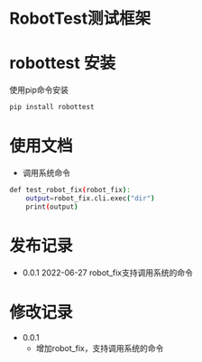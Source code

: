 # RobotTest测试框架

# robottest 安装
使用pip命令安装
```bash
pip install robottest
```

# 使用文档
* 调用系统命令

```bash
def test_robot_fix(robot_fix):
    output=robot_fix.cli.exec("dir")
    print(output)
```

# 发布记录
* 0.0.1        2022-06-27        robot_fix支持调用系统的命令       

# 修改记录
* 0.0.1
   * 增加robot_fix，支持调用系统的命令